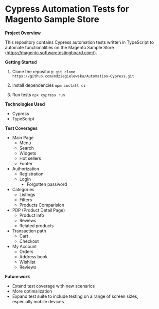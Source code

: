 # Cypress Automation Tests for Magento Sample Store

**Project Overview**

This repository contains Cypress automation tests written in TypeScript to automate functionalities on the Magento Sample Store (https://magento.softwaretestingboard.com/). 

**Getting Started**

1. Clone the repository:
   ```git clone https://github.com/mdziegielewska/Automation-Cypress.git```

2. Install dependencies
    ```npm install ci```

3. Run tests
    ```npx cypress run```

**Technologies Used**

- Cypress
- TypeScript

**Test Coverages**

- Main Page
    - Menu
    - Search
    - Widgets
    - Hot sellers
    - Footer
- Authorization
    - Registration
    - Login
        - Forgotten password
- Categories
    - Listings
    - Filters
    - Products Comparision
- PDP (Product Detail Page)
    - Product info
    - Reviews
    - Related products
- Transaction path
    - Cart
    - Checkout
- My Account
    - Orders
    - Address book
    - Wishlist
    - Reviews


**Future work**

- Extend test coverage with new scenarios
- More optimalization
- Expand test suite to include testing on a range of screen sizes, especially mobile devices
